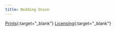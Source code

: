 ```yaml
---
title: Nodding Onion
---
```

[Prints](https://pixels.com/featured/nodding-onion-brady-lane.html){:target="_blank"}
[Licensing](https://licensing.pixels.com/featured/nodding-onion-brady-lane.html){:target="_blank"}